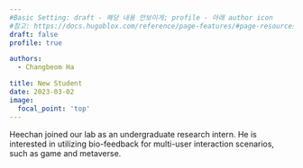 ```yaml
---
#Basic Setting: draft - 해당 내용 안보이게; profile - 아래 author icon
#참고: https://docs.hugoblox.com/reference/page-features/#page-resources-attachments-and-links
draft: false 
profile: true

authors: 
  - Changbeom Ha

title: New Student
date: 2023-03-02
image:
  focal_point: 'top'
---
```


Heechan joined our lab as an undergraduate research intern.
He is interested in utilizing bio-feedback for multi-user interaction scenarios, such as game and metaverse. 